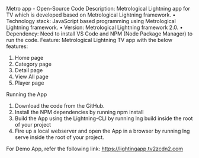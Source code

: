 Metro app - Open-Source Code
Description:
Metrological Lightning app for TV which is developed based on Metrological Lightning framework.
•   Technology stack: JavaScript based programming using Metrological Lightning framework.
•   Version: Metrological Lightning framework 2.0.
•   Dependency: Need to install VS Code and NPM (Node Package Manager) to run the code.
Feature:
Metrological Lightning TV app with the below features:
1. Home page
2. Category page
3. Detail page
4. View All page
5. Player page

Running the App
1.  Download the code from the GitHub.
2.  Install the NPM dependencies by running npm install
3.  Build the App using the Lightning-CLI by running lng build inside the root of your project
4.  Fire up a local webserver and open the App in a browser by running lng serve inside the root of your project.

For Demo App, refer the following link: https://lightingapp.tv2zcdn2.com